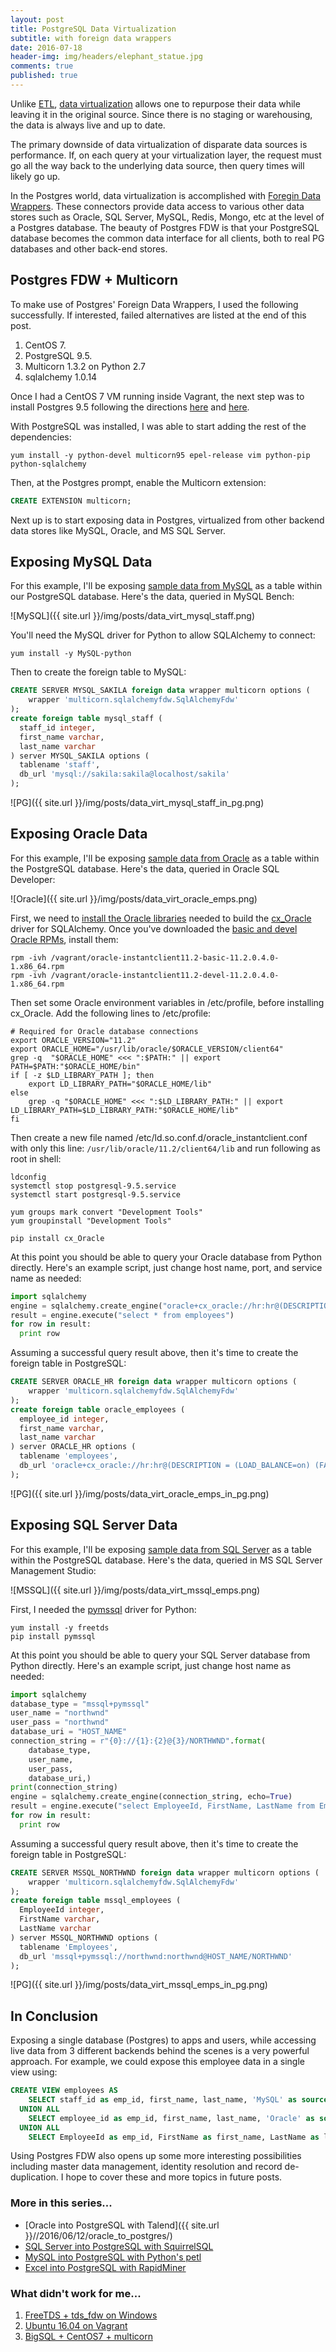 ```yaml
---
layout: post
title: PostgreSQL Data Virtualization
subtitle: with foreign data wrappers
date: 2016-07-18
header-img: img/headers/elephant_statue.jpg
comments: true
published: true
---
```


Unlike [ETL](https://en.wikipedia.org/wiki/Extract,_transform,_load), [data virtualization](https://en.wikipedia.org/wiki/Data_virtualization) allows one to repurpose their data while leaving it in the original source.  Since there is no staging or warehousing, the data is always live and up to date.  

The primary downside of data virtualization of disparate data sources is performance.  If, on each query at your virtualization layer, the request must go all the way back to the underlying data source, then query times will likely go up. 

In the Postgres world, data virtualization is accomplished with [Foregin Data Wrappers](https://wiki.postgresql.org/wiki/Foreign_data_wrappers).  These connectors provide data access to various other data stores such as Oracle, SQL Server, MySQL, Redis, Mongo, etc at the level of a Postgres database.  The beauty of Postgres FDW is that your PostgreSQL database becomes the common data interface for all clients, both to real PG databases and other back-end stores.

## Postgres FDW + Multicorn

To make use of Postgres' Foreign Data Wrappers, I used the following successfully. If interested, failed alternatives are listed at the end of this post.

1. CentOS 7. 
2. PostgreSQL 9.5. 
3. Multicorn 1.3.2 on Python 2.7 
4. sqlalchemy 1.0.14

Once I had a CentOS 7 VM running inside Vagrant, the next step was to install Postgres 9.5 following the directions [here](https://wiki.postgresql.org/wiki/YUM_Installation) and [here](http://stackoverflow.com/questions/35492893/unable-to-start-postgresql-9-5-on-centos-7).

With PostgreSQL was installed, I was able to start adding the rest of the dependencies:

    yum install -y python-devel multicorn95 epel-release vim python-pip python-sqlalchemy 

Then, at the Postgres prompt, enable the Multicorn extension:

```sql 
CREATE EXTENSION multicorn;
```

Next up is to start exposing data in Postgres, virtualized from other backend data stores like MySQL, Oracle, and MS SQL Server.

## Exposing MySQL Data

For this example, I'll be exposing [sample data from MySQL](https://dev.mysql.com/doc/sakila/en/) as a table within our PostgreSQL database.  Here's the data, queried in MySQL Bench:

![MySQL]({{ site.url }}/img/posts/data_virt_mysql_staff.png)

You'll need the MySQL driver for Python to allow SQLAlchemy to connect:

    yum install -y MySQL-python

Then to create the foreign table to MySQL:

```sql
CREATE SERVER MYSQL_SAKILA foreign data wrapper multicorn options (
    wrapper 'multicorn.sqlalchemyfdw.SqlAlchemyFdw'
); 
create foreign table mysql_staff (
  staff_id integer,
  first_name varchar,
  last_name varchar
) server MYSQL_SAKILA options (
  tablename 'staff',
  db_url 'mysql://sakila:sakila@localhost/sakila'
);
```

![PG]({{ site.url }}/img/posts/data_virt_mysql_staff_in_pg.png)

## Exposing Oracle Data

For this example, I'll be exposing [sample data from Oracle](https://docs.oracle.com/database/121/COMSC/installation.htm#COMSC001) as a table within the PostgreSQL database.  Here's the data, queried in Oracle SQL Developer:

![Oracle]({{ site.url }}/img/posts/data_virt_oracle_emps.png)

First, we need to [install the Oracle libraries](https://gist.github.com/hangtwenty/5547377) needed to build the [cx_Oracle](http://cx-oracle.sourceforge.net/) driver for SQLAlchemy.  Once you've downloaded the [basic and devel Oracle RPMs](http://www.oracle.com/technetwork/topics/linuxx86-64soft-092277.html), install them:

    rpm -ivh /vagrant/oracle-instantclient11.2-basic-11.2.0.4.0-1.x86_64.rpm
    rpm -ivh /vagrant/oracle-instantclient11.2-devel-11.2.0.4.0-1.x86_64.rpm

Then set some Oracle environment variables in /etc/profile, before installing cx_Oracle.  Add the following lines to /etc/profile:

```
# Required for Oracle database connections
export ORACLE_VERSION="11.2"
export ORACLE_HOME="/usr/lib/oracle/$ORACLE_VERSION/client64"
grep -q  "$ORACLE_HOME" <<< ":$PATH:" || export PATH=$PATH:"$ORACLE_HOME/bin"
if [ -z $LD_LIBRARY_PATH ]; then
    export LD_LIBRARY_PATH="$ORACLE_HOME/lib"
else
    grep -q "$ORACLE_HOME" <<< ":$LD_LIBRARY_PATH:" || export LD_LIBRARY_PATH=$LD_LIBRARY_PATH:"$ORACLE_HOME/lib"
fi
```

Then create a new file named /etc/ld.so.conf.d/oracle_instantclient.conf with only this line: ```/usr/lib/oracle/11.2/client64/lib``` and run following as root in shell:

```
ldconfig
systemctl stop postgresql-9.5.service
systemctl start postgresql-9.5.service

yum groups mark convert "Development Tools"
yum groupinstall "Development Tools"

pip install cx_Oracle
```

At this point you should be able to query your Oracle database from Python directly.  Here's an example script, just change host name, port, and service name as needed:

```python
import sqlalchemy
engine = sqlalchemy.create_engine("oracle+cx_oracle://hr:hr@(DESCRIPTION = (LOAD_BALANCE=on) (FAILOVER=ON) (ADDRESS = (PROTOCOL = TCP)(HOST = YOUR_HOST_NAME_HERE)(PORT = 1521)) (CONNECT_DATA = (SERVER = DEDICATED) (SERVICE_NAME = XE)))")                                          
result = engine.execute("select * from employees")
for row in result:
  print row
```

Assuming a successful query result above, then it's time to create the foreign table in PostgreSQL:

```sql
CREATE SERVER ORACLE_HR foreign data wrapper multicorn options (
    wrapper 'multicorn.sqlalchemyfdw.SqlAlchemyFdw'
); 
create foreign table oracle_employees (
  employee_id integer,
  first_name varchar,
  last_name varchar
) server ORACLE_HR options (
  tablename 'employees',
  db_url 'oracle+cx_oracle://hr:hr@(DESCRIPTION = (LOAD_BALANCE=on) (FAILOVER=ON) (ADDRESS = (PROTOCOL = TCP)(HOST = YOUR_HOST_NAME_HERE)(PORT = 1521)) (CONNECT_DATA = (SERVER = DEDICATED) (SERVICE_NAME = XE)))'
);
```

![PG]({{ site.url }}/img/posts/data_virt_oracle_emps_in_pg.png)

## Exposing SQL Server Data

For this example, I'll be exposing [sample data from SQL Server](https://northwinddatabase.codeplex.com/) as a table within the PostgreSQL database.  Here's the data, queried in MS SQL Server Management Studio:

![MSSQL]({{ site.url }}/img/posts/data_virt_mssql_emps.png)

First, I needed the [pymssql](http://pymssql.org/en/stable/intro.html) driver for Python:

```
yum install -y freetds 
pip install pymssql
```

At this point you should be able to query your SQL Server database from Python directly.  Here's an example script, just change host name as needed:

```python
import sqlalchemy
database_type = "mssql+pymssql"
user_name = "northwnd"
user_pass = "northwnd"
database_uri = "HOST_NAME"
connection_string = r"{0}://{1}:{2}@{3}/NORTHWND".format(
    database_type,
    user_name,
    user_pass,
    database_uri,)
print(connection_string)
engine = sqlalchemy.create_engine(connection_string, echo=True)
result = engine.execute("select EmployeeId, FirstName, LastName from Employees")
for row in result:
  print row
```

Assuming a successful query result above, then it's time to create the foreign table in PostgreSQL:

```sql
CREATE SERVER MSSQL_NORTHWND foreign data wrapper multicorn options (
    wrapper 'multicorn.sqlalchemyfdw.SqlAlchemyFdw'
); 
create foreign table mssql_employees (
  EmployeeId integer,
  FirstName varchar,
  LastName varchar
) server MSSQL_NORTHWND options (
  tablename 'Employees',
  db_url 'mssql+pymssql://northwnd:northwnd@HOST_NAME/NORTHWND'
);
```

![PG]({{ site.url }}/img/posts/data_virt_mssql_emps_in_pg.png)

## In Conclusion

Exposing a single database (Postgres) to apps and users, while accessing live data from 3 different backends behind the scenes is a very powerful approach.   For example, we could expose this employee data in a single view using:

```sql
CREATE VIEW employees AS 
    SELECT staff_id as emp_id, first_name, last_name, 'MySQL' as source from mysql_staff
  UNION ALL
    SELECT employee_id as emp_id, first_name, last_name, 'Oracle' as source from oracle_employees
  UNION ALL
    SELECT EmployeeId as emp_id, FirstName as first_name, LastName as last_name, 'SQLServer' as source from mssql_employees;    
``` 

Using Postgres FDW also opens up some more interesting possibilities including master data management, identity resolution and record de-duplication. I hope to cover these and more topics in future posts.

### More in this series...
* [Oracle into PostgreSQL with Talend]({{ site.url }}//2016/06/12/oracle_to_postgres/)
* [SQL Server into PostgreSQL with SquirrelSQL]({{site.url}}/2016/06/16/sqlserver_to_postgres/)
* [MySQL into PostgreSQL with Python's petl]({{site.url}}/2016/06/21/mysql_to_postgres/)
* [Excel into PostgreSQL with RapidMiner]({{site.url}}/2016/06/29/excel_to_postgres/)

### What didn't work for me...
1. [FreeTDS + tds_fdw on Windows](https://github.com/tds-fdw/tds_fdw/issues/53)
2. [Ubuntu 16.04 on Vagrant](https://github.com/mitchellh/vagrant/issues/7155)
3. [BigSQL + CentOS7 + multicorn](https://www.bigsql.org/components.jsp)